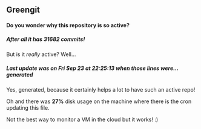 ## Greengit

#### Do you wonder why this repository is so active?

##### After all it has 31682 commits!

But is it *really* active? Well...

##### Last update was on Fri Sep 23 at 22:25:13 when those lines were... generated

Yes, generated, because it certainly helps a lot to have such an active repo!

Oh and there was **27%** disk usage on the machine
where there is the cron updating this file.

Not the best way to monitor a VM in the cloud but it works! :)
